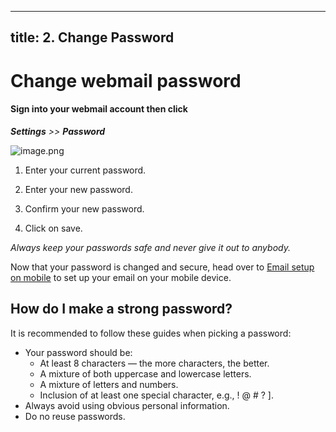 

---
title: 2. Change Password
---

# Change webmail password

#### Sign into your webmail account then click

 ***Settings** >> **Password***

 ![image.png](/image-532d02cd-2bec-4605-bc8a-d55d0e0f736e.png)

  1. Enter your current password.

  2. Enter your new password.

  2. Confirm your new password.

  2. Click on save.



*Always keep your passwords safe and never give it out to anybody.*

Now that your password is changed and secure, head over to [Email setup on mobile](./macos-and-mobile-setup) to set up your email on your mobile device.


## How do I make a strong password?

It is recommended to follow these guides when picking a password: 

* Your password should be:
  * At least 8 characters — the more characters, the better.
  * A mixture of both uppercase and lowercase letters.
  * A mixture of letters and numbers.
  * Inclusion of at least one special character, e.g., ! @ # ? ].
* Always avoid using obvious personal information.
* Do no reuse passwords.
